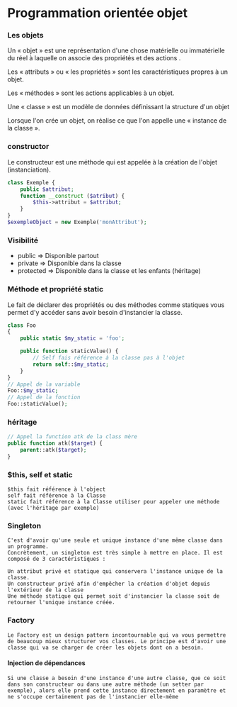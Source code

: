# Programmation orientée objet

### Les objets

Un « objet » est une représentation d'une chose matérielle ou immatérielle du réel à laquelle on associe des propriétés et des actions .

Les « attributs »  ou  « les propriétés » sont les caractéristiques propres à un objet. 

Les « méthodes » sont les actions applicables à un objet. 

Une « classe » est un modèle de données définissant la structure d'un objet

Lorsque l'on crée un objet, on réalise ce que l'on appelle une « instance de la classe ». 



### constructor 

Le constructeur est une méthode qui est appelée à la création de l'objet (instanciation). 

```php
class Exemple {
	public $attribut;
    function __construct ($atribut) {
        $this->attribut = $attribut;
    }
}
$exempleObject = new Exemple('monAttribut');
```



### Visibilité 

- public => Disponible partout 
- private => Disponible dans la classe
- protected => Disponible dans la classe et les enfants (héritage)



### Méthode et propriété static

Le fait de déclarer des propriétés ou des méthodes comme statiques vous permet d'y accéder sans avoir besoin d'instancier la classe. 

```php
class Foo
{
    public static $my_static = 'foo';

    public function staticValue() {
        // Self fais référence à la classe pas à l'objet
        return self::$my_static;
    }
}
// Appel de la variable
Foo::$my_static;
// Appel de la fonction 
Foo::staticValue();

```

### héritage

```php
// Appel la function atk de la class mère
public function atk($target) {
    parent::atk($target);
}
```

### $this, self et static

```
$this fait référence à l'object
self fait référence à la Classe
static fait référence à la Classe utiliser pour appeler une méthode (avec l'héritage par exemple)
```

### Singleton

```
C'est d'avoir qu'une seule et unique instance d'une même classe dans un programme.
Concrètement, un singleton est très simple à mettre en place. Il est composé de 3 caractéristiques :

Un attribut privé et statique qui conservera l'instance unique de la classe.
Un constructeur privé afin d'empêcher la création d'objet depuis l'extérieur de la classe
Une méthode statique qui permet soit d'instancier la classe soit de retourner l'unique instance créée.
```

### Factory

```
Le Factory est un design pattern incontournable qui va vous permettre de beaucoup mieux structurer vos classes. Le principe est d'avoir une classe qui va se charger de créer les objets dont on a besoin.
```

#### Injection de dépendances

```
Si une classe a besoin d'une instance d'une autre classe, que ce soit dans son constructeur ou dans une autre méthode (un setter par exemple), alors elle prend cette instance directement en paramètre et ne s'occupe certainement pas de l'instancier elle-même
```


